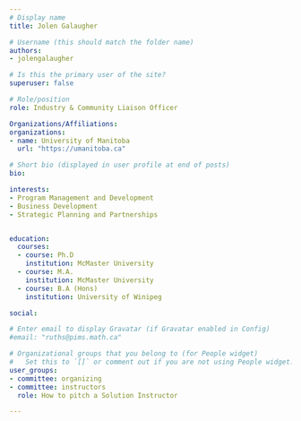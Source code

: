 ```yaml
---
# Display name
title: Jolen Galaugher

# Username (this should match the folder name)
authors:
- jolengalaugher

# Is this the primary user of the site?
superuser: false

# Role/position
role: Industry & Community Liaison Officer

Organizations/Affiliations:
organizations:
- name: University of Manitoba
  url: "https://umanitoba.ca"

# Short bio (displayed in user profile at end of posts)
bio: 

interests:
- Program Management and Development
- Business Development
- Strategic Planning and Partnerships


education:
  courses:
  - course: Ph.D
    institution: McMaster University
  - course: M.A.
    institution: McMaster University
  - course: B.A (Hons)
    institution: University of Winipeg

social:

# Enter email to display Gravatar (if Gravatar enabled in Config)
#email: "ruths@pims.math.ca"

# Organizational groups that you belong to (for People widget)
#   Set this to `[]` or comment out if you are not using People widget.
user_groups:
- committee: organizing
- committee: instructors
  role: How to pitch a Solution Instructor

---
```

